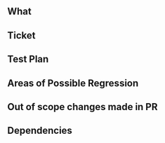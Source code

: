 ## What

<!-- Explain the implementation and architectural changes you're introducing with this PR. -->

## Ticket

<!-- Link to ticket for this feature or fix. -->

## Test Plan

<!-- Describe how your changes should be tested. -->

## Areas of Possible Regression

<!-- Features that may be impacted by these changes. -->

## Out of scope changes made in PR

<!-- Other bugs or features also included in this PR. -->

## Dependencies

<!-- Link to other PRs or tickets. -->
